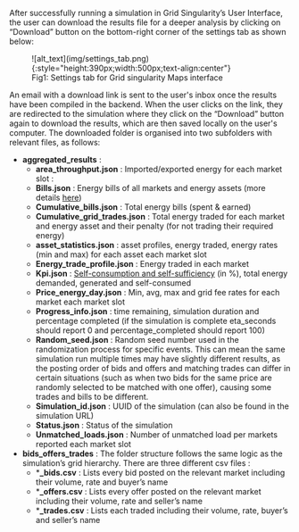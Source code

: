After successfully running a simulation in Grid Singularity’s User Interface, the user can download the results file for a deeper analysis by clicking on “Download” button on the bottom-right corner of the settings tab as shown below:

<figure markdown>
  ![alt_text](img/settings_tab.png){:style="height:390px;width:500px;text-align:center"}
  <figcaption>Fig1: Settings tab for Grid singularity Maps interface</figcaption>
</figure>

An email with a download link is sent to the user's inbox once the results have been compiled in the backend. When the user clicks on the link, they are redirected to the simulation where they click on the “Download” button again to download the results, which are then saved locally on the user's computer. The downloaded folder is organised into two subfolders with relevant files, as follows:


*   **aggregated_results** :
    *   **area_throughput.json** : Imported/exported energy for each market slot :
    *   **Bills.json** : Energy bills of all markets and energy assets (more details [here](bills-traded-energy.md))
    *   **Cumulative_bills.json** : Total energy bills (spent & earned)
    *   **Cumulative_grid_trades.json** : Total energy traded for each market and energy asset and their penalty (for not trading their required energy)
    *   **asset_statistics.json** : asset profiles, energy traded, energy rates (min and max) for each asset each market slot
    *   **Energy_trade_profile.json** : Energy traded in each market
    *   **Kpi.json** : [Self-consumption and self-sufficiency](self-sufficiency-self-consumption.md) (in %), total energy demanded, generated and self-consumed
    *   **Price_energy_day.json** : Min, avg, max and grid fee rates for each market each market slot
    *   **Progress_info.json** : time remaining, simulation duration and percentage completed (if the simulation is complete eta_seconds should report 0 and percentage_completed should report 100)
    *   **Random_seed.json** : Random seed number used in the randomization process for specific events. This can mean the same simulation run multiple times may have slightly different results, as the posting order of bids and offers and matching trades can differ in certain situations (such as when two bids for the same price are randomly selected to be matched with one offer), causing some trades and bills to be different.
    *   **Simulation_id.json** : UUID of the simulation (can also be found in the simulation URL)
    *   **Status.json** : Status of the simulation
    *   **Unmatched_loads.json** : Number of unmatched load per markets reported each market slot
*   **bids_offers_trades** : The folder structure follows the same logic as the simulation’s grid hierarchy. There are three different csv files :
    *   ***_bids.csv** : Lists every bid posted on the relevant market including their volume, rate and buyer’s name
    *   ***_offers.csv** :  Lists every offer posted on the relevant market including their volume, rate and seller’s name
    *   ***_trades.csv** : Lists each traded including their volume, rate, buyer’s and seller’s name
